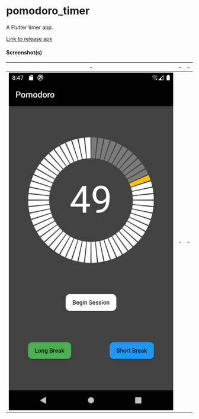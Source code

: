 # pomodoro_timer

A Flutter timer app.

[Link to release apk](https://srv-file8.gofile.io/download/MPhryK/app-release.apk)

#### Screenshot(s)

| - | - | - |
|:---:|:---:|:---:|
|![img](assets/pom.png)| - | - |

